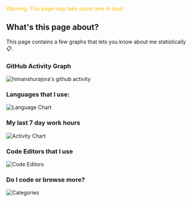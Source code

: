<span style="color:#ffbc05">Warning: This page may take some time to load</span>

## What's this page about?

This page contains a few graphs that lets you know about me statistically 📋.

### GitHub Activity Graph

![himanshurajora's github activity](https://ghchart.rshah.org/himanshurajora)

### Languages that I use: 

![Language Chart](https://wakatime.com/share/@himanshurajora/10489ddd-4343-4a35-8405-140c4b468828.svg)

### My last 7 day work hours

![Activity Chart](https://wakatime.com/share/@himanshurajora/dde51b95-c8bb-4c8d-99ea-46c40c63f3dd.svg)

### Code Editors that I use

![Code Editors](https://wakatime.com/share/@himanshurajora/084fd830-b611-406a-bf97-1d7ed5cf9c1e.svg)

### Do I code or browse more?

![Categories](https://wakatime.com/share/@himanshurajora/93eeb7db-1438-4375-bba2-be109b0c5034.svg)



